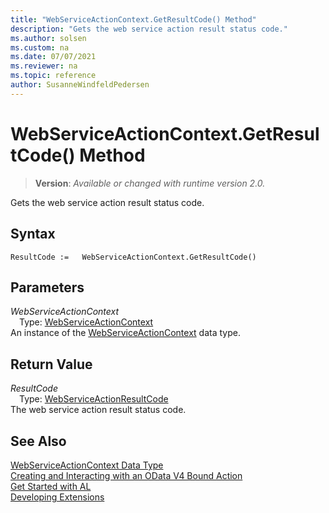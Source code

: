 ```yaml
---
title: "WebServiceActionContext.GetResultCode() Method"
description: "Gets the web service action result status code."
ms.author: solsen
ms.custom: na
ms.date: 07/07/2021
ms.reviewer: na
ms.topic: reference
author: SusanneWindfeldPedersen
---
```

[//]: # (START>DO_NOT_EDIT)
[//]: # (IMPORTANT:Do not edit any of the content between here and the END>DO_NOT_EDIT.)
[//]: # (Any modifications should be made in the .xml files in the ModernDev repo.)
# WebServiceActionContext.GetResultCode() Method
> **Version**: _Available or changed with runtime version 2.0._

Gets the web service action result status code.


## Syntax
```AL
ResultCode :=   WebServiceActionContext.GetResultCode()
```

## Parameters
*WebServiceActionContext*  
&emsp;Type: [WebServiceActionContext](webserviceactioncontext-data-type.md)  
An instance of the [WebServiceActionContext](webserviceactioncontext-data-type.md) data type.  

## Return Value
*ResultCode*  
&emsp;Type: [WebServiceActionResultCode](../webserviceactionresultcode/webserviceactionresultcode-option.md)  
The web service action result status code.


[//]: # (IMPORTANT: END>DO_NOT_EDIT)

## See Also
[WebServiceActionContext Data Type](webserviceactioncontext-data-type.md)  
[Creating and Interacting with an OData V4 Bound Action](../../devenv-creating-and-interacting-with-odatav4-bound-action.md)  
[Get Started with AL](../../devenv-get-started.md)  
[Developing Extensions](../../devenv-dev-overview.md)